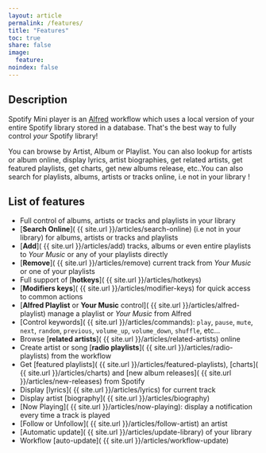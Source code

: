 ```yaml
---
layout: article
permalink: /features/
title: "Features"
toc: true
share: false
image:
  feature: 
noindex: false
---
```


## Description

Spotify Mini player is an [Alfred](http://www.alfredapp.com) workflow which uses a local version of your entire Spotify library stored in a database. That's the best way to fully control _your_ Spotify library!

You can browse by Artist, Album or Playlist. You can also lookup for artists or album online, display lyrics, artist biographies, get related artists, get featured playlists, get charts, get new albums release, etc..You can also search for playlists, albums, artists or tracks online, i.e not in your library !

## List of features

* Full control of albums, artists or tracks and playlists in your library
* [**Search Online**]( {{ site.url }}/articles/search-online) (i.e not in your library) for albums, artists or tracks and playlists
* [**Add**]( {{ site.url }}/articles/add) tracks, albums or even entire playlists to _Your Music_ or any of your playlists directly
* [**Remove**]( {{ site.url }}/articles/remove) current track from _Your Music_ or one of your playlists
* Full support of [**hotkeys**]( {{ site.url }}/articles/hotkeys)
* [**Modifiers keys**]( {{ site.url }}/articles/modifier-keys) for quick access to common actions
* [**Alfred Playlist** or **Your Music** control]( {{ site.url }}/articles/alfred-playlist) manage a playlist or _Your Music_ from Alfred
* [Control keywords]( {{ site.url }}/articles/commands): `play`, `pause`, `mute`, `next`, `random`, `previous`, `volume_up`, `volume_down`, `shuffle`, etc...
* Browse [**related artists**]( {{ site.url }}/articles/related-artists) online
* Create artist or song [**radio playlists**]( {{ site.url }}/articles/radio-playlists) from the workflow
* Get [featured playlists]( {{ site.url }}/articles/featured-playlists), [charts]( {{ site.url }}/articles/charts) and [new album releases]( {{ site.url }}/articles/new-releases) from Spotify
* Display [lyrics]( {{ site.url }}/articles/lyrics) for current track
* Display artist [biography]( {{ site.url }}/articles/biography)
* [Now Playing]( {{ site.url }}/articles/now-playing): display a notification every time a track is played
* [Follow or Unfollow]( {{ site.url }}/articles/follow-artist) an artist
* [Automatic update]( {{ site.url }}/articles/update-library) of your library
* Workflow [auto-update]( {{ site.url }}/articles/workflow-update)